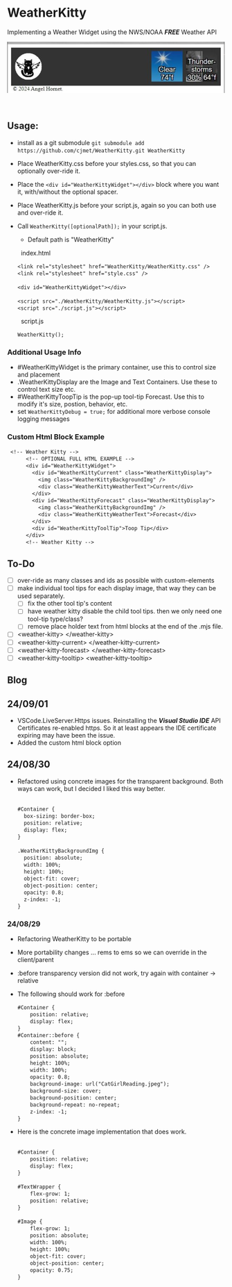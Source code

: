 # WeatherKitty

Implementing a Weather Widget using the NWS/NOAA **_FREE_** Weather API <br>

![DemoImage](https://raw.githubusercontent.com/cjmet/WeatherKitty/main/img/DemoImage.jpg)

<br>

## Usage:

- install as a git submodule
  `git submodule add https://github.com/cjmet/WeatherKitty.git WeatherKitty`

- Place WeatherKitty.css before your styles.css, so that you can optionally over-ride it.
- Place the `<div id="WeatherKittyWidget"></div>` block where you want it, with/without the optional spacer.
- Place WeatherKitty.js before your script.js, again so you can both use and over-ride it.
- Call `WeatherKitty([optionalPath]);` in your script.js.

  - Default path is "WeatherKitty"

  &nbsp;
  index.html

  ```
  <link rel="stylesheet" href="WeatherKitty/WeatherKitty.css" />
  <link rel="stylesheet" href="style.css" />

  <div id="WeatherKittyWidget"></div>

  <script src="./WeatherKitty/WeatherKitty.js"></script>
  <script src="./script.js"></script>
  ```

  &nbsp;
  script.js

  ```
  WeatherKitty();
  ```

### Additional Usage Info

- #WeatherKittyWidget is the primary container, use this to control size and placement
- .WeatherKittyDisplay are the Image and Text Containers. Use these to control text size etc.
- #WeatherKittyToopTip is the pop-up tool-tip Forecast. Use this to modify it's size, postion, behavior, etc.
- set `WeatherKittyDebug = true;` for additional more verbose console logging messages

### Custom Html Block Example

```
 <!-- Weather Kitty -->
      <!-- OPTIONAL FULL HTML EXAMPLE -->
      <div id="WeatherKittyWidget">
        <div id="WeatherKittyCurrent" class="WeatherKittyDisplay">
          <img class="WeatherKittyBackgroundImg" />
          <div class="WeatherKittyWeatherText">Current</div>
        </div>
        <div id="WeatherKittyForecast" class="WeatherKittyDisplay">
          <img class="WeatherKittyBackgroundImg" />
          <div class="WeatherKittyWeatherText">Forecast</div>
        </div>
        <div id="WeatherKittyToolTip">Toop Tip</div>
      </div>
      <!-- Weather Kitty -->
```

## To-Do

- [ ] over-ride as many classes and ids as possible with custom-elements
- [ ] make individual tool tips for each display image, that way they can be used separately.
  - [ ] fix the other tool tip's content
  - [ ] have weather kitty disable the child tool tips. then we only need one tool-tip type/class?
  - [ ] remove place holder text from html blocks at the end of the .mjs file.
- [ ] \<weather-kitty> \</weather-kitty>
- [ ] \<weather-kitty-current> \</weather-kitty-current>
- [ ] \<weather-kitty-forecast> \</weather-kitty-forecast>
- [ ] \<weather-kitty-tooltip> \<weather-kitty-tooltip>

## Blog

## 24/09/01

- VSCode.LiveServer.Https issues. Reinstalling the **_Visual Studio IDE_** API Certificates re-enabled https. So it at least appears the IDE certificate expiring may have been the issue.
- Added the custom html block option

## 24/08/30

- Refactored using concrete images for the transparent background. Both ways can work, but I decided I liked this way better.

  ```

  #Container {
    box-sizing: border-box;
    position: relative;
    display: flex;
  }

  .WeatherKittyBackgroundImg {
    position: absolute;
    width: 100%;
    height: 100%;
    object-fit: cover;
    object-position: center;
    opacity: 0.8;
    z-index: -1;
  }
  ```

### 24/08/29

- Refactoring WeatherKitty to be portable
- More portability changes ... rems to ems so we can override in the client/parent
- :before transparency version did not work, try again with container -> relative
- The following should work for :before

  ```
  #Container {
      position: relative;
      display: flex;
  }
  #Container::before {
      content: "";
      display: block;
      position: absolute;
      height: 100%;
      width: 100%;
      opacity: 0.8;
      background-image: url("CatGirlReading.jpeg");
      background-size: cover;
      background-position: center;
      background-repeat: no-repeat;
      z-index: -1;
  }
  ```

- Here is the concrete image implementation that does work.

  ```

  #Container {
      position: relative;
      display: flex;
  }

  #TextWrapper {
      flex-grow: 1;
      position: relative;
  }

  #Image {
      flex-grow: 1;
      position: absolute;
      width: 100%;
      height: 100%;
      object-fit: cover;
      object-position: center;
      opacity: 0.75;
  }

  ```
